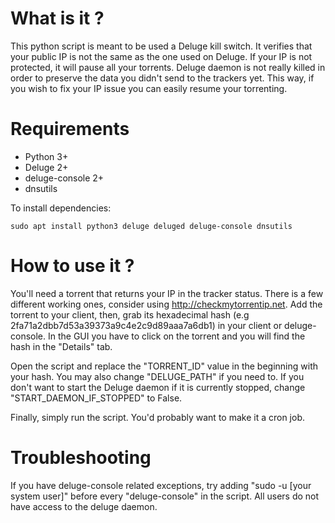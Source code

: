 # What is it ?
This python script is meant to be used a Deluge kill switch. It verifies that your public IP is not the same as the one used on Deluge.
If your IP is not protected, it will pause all your torrents. Deluge daemon is not really killed in order to preserve the data you didn't send to the trackers yet. This way, if you wish to fix your IP issue you can easily resume your torrenting.


# Requirements
- Python 3+
- Deluge 2+
- deluge-console 2+
- dnsutils

To install dependencies:
```
sudo apt install python3 deluge deluged deluge-console dnsutils
```


# How to use it ?
You'll need a torrent that returns your IP in the tracker status. There is a few different working ones, consider using http://checkmytorrentip.net.
Add the torrent to your client, then, grab its hexadecimal hash (e.g 2fa71a2dbb7d53a39373a9c4e2c9d89aaa7a6db1) in your client or deluge-console.
In the GUI you have to click on the torrent and you will find the hash in the "Details" tab.


Open the script and replace the "TORRENT_ID" value in the beginning with your hash.
You may also change "DELUGE_PATH" if you need to.
If you don't want to start the Deluge daemon if it is currently stopped, change "START_DAEMON_IF_STOPPED" to False.


Finally, simply run the script. You'd probably want to make it a cron job.


# Troubleshooting
If you have deluge-console related exceptions, try adding "sudo -u [your system user]" before every "deluge-console" in the script. All users do not have access to the deluge daemon.
